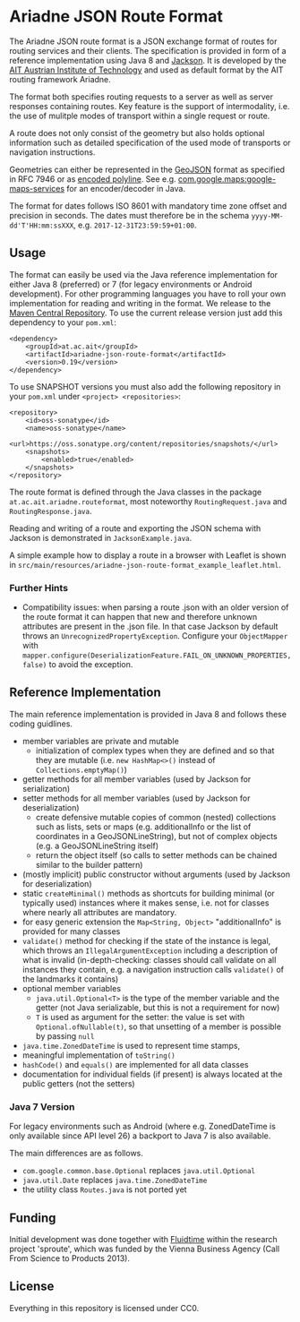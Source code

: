 # Ariadne JSON Route Format

The Ariadne JSON route format is a JSON exchange format of routes for routing services and their clients. The specification is provided in form of a reference implementation using Java 8 and [Jackson](https://github.com/FasterXML/jackson). It is developed by the [AIT Austrian Institute of Technology](https://www.ait.ac.at/en/about-the-ait/center/center-for-mobility-systems) and used as default format by the AIT routing framework Ariadne.

The format both specifies routing requests to a server as well as server responses containing routes. Key feature is the support of intermodality, i.e. the use of mulitple modes of transport within a single request or route.

A route does not only consist of the geometry but also holds optional information such as detailed specification of the used mode of transports or navigation instructions.

Geometries can either be represented in the [GeoJSON](http://geojson.org) format as specified in RFC 7946 or as [encoded polyline](https://developers.google.com/maps/documentation/utilities/polylinealgorithm). See e.g. [com.google.maps:google-maps-services](https://googlemaps.github.io/google-maps-services-java/v0.2.3/javadoc/index.html?com/google/maps/model/EncodedPolyline.html) for an encoder/decoder in Java. 

The format for dates follows ISO 8601 with mandatory time zone offset and precision in seconds. The dates must therefore be in the schema `yyyy-MM-dd'T'HH:mm:ssXXX`, e.g. `2017-12-31T23:59:59+01:00`.

## Usage

The format can easily be used via the Java reference implementation for either Java 8 (preferred) or 7 (for legacy environments or Android development).
For other programming languages you have to roll your own implementation for reading and writing in the format.
We release to the [Maven Central Repository](https://search.maven.org).
To use the current release version just add this dependency to your `pom.xml`: 

	<dependency>
		<groupId>at.ac.ait</groupId>
		<artifactId>ariadne-json-route-format</artifactId>
		<version>0.19</version>
	</dependency>

To use SNAPSHOT versions you must also add the following repository in your `pom.xml` under `<project> <repositories>`:

	<repository>
	    <id>oss-sonatype</id>
	    <name>oss-sonatype</name>
	    <url>https://oss.sonatype.org/content/repositories/snapshots/</url>
	    <snapshots>
	        <enabled>true</enabled>
	    </snapshots>
	</repository> 

The route format is defined through the Java classes in the package `at.ac.ait.ariadne.routeformat`, most noteworthy `RoutingRequest.java` and `RoutingResponse.java`.

Reading and writing of a route and exporting the JSON schema with Jackson is demonstrated in `JacksonExample.java`.

A simple example how to display a route in a browser with Leaflet is shown in `src/main/resources/ariadne-json-route-format_example_leaflet.html`.


### Further Hints

- Compatibility issues: when parsing a route .json with an older version of the route format it can happen that new and therefore unknown attributes are present in the .json file. In that case Jackson by default throws an `UnrecognizedPropertyException`. Configure your `ObjectMapper` with `mapper.configure(DeserializationFeature.FAIL_ON_UNKNOWN_PROPERTIES, false)` to avoid the exception.


## Reference Implementation

The main reference implementation is provided in Java 8 and follows these coding guidlines.

- member variables are private and mutable
    - initialization of complex types when they are defined and so that they are mutable (i.e. `new HashMap<>()` instead of `Collections.emptyMap()`)
- getter methods for all member variables (used by Jackson for serialization)
- setter methods for all member variables (used by Jackson for deserialization)
    - create defensive mutable copies of common (nested) collections such as lists, sets or maps (e.g. additionalInfo or the list of coordinates in a GeoJSONLineString), but not of complex objects (e.g. a GeoJSONLineString itself)
    - return the object itself (so calls to setter methods can be chained similar to the builder pattern)
- (mostly implicit) public constructor without arguments (used by Jackson for deserialization)
- static `createMinimal()` methods as shortcuts for building minimal (or typically used) instances where it makes sense, i.e. not for classes where nearly all attributes are mandatory.
- for easy generic extension the `Map<String, Object>` "additionalInfo" is provided for many classes
- `validate()` method for checking if the state of the instance is legal, which throws an `IllegalArgumentException` including a description of what is invalid (in-depth-checking: classes should call validate on all instances they contain, e.g. a navigation instruction calls `validate()` of the landmarks it contains)
- optional member variables
    - `java.util.Optional<T>` is the type of the member variable and the getter (not Java serializable, but this is not a requirement for now)
    - `T` is used as argument for the setter: the value is set with `Optional.ofNullable(t)`, so that unsetting of a member is possible by passing `null`
- `java.time.ZonedDateTime` is used to represent time stamps,
- meaningful implementation of `toString()`
- `hashCode()` and `equals()` are implemented for all data classes
- documentation for individual fields (if present) is always located at the public getters (not the setters)


### Java 7 Version

For legacy environments such as Android (where e.g. ZonedDateTime is only available since API level 26) a backport to Java 7 is also available.

The main differences are as follows.

- `com.google.common.base.Optional` replaces `java.util.Optional`
- `java.util.Date` replaces `java.time.ZonedDateTime`
- the utility class `Routes.java` is not ported yet


## Funding

Initial development was done together with [Fluidtime](http://www.fluidtime.com) within the research project 'sproute', which was funded by the Vienna Business Agency (Call From Science to Products 2013).


## License

Everything in this repository is licensed under CC0.